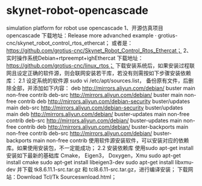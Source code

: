 # skynet-robot-opencascade
simulation platform for robot use opencascade
1、开源仿真项目opencascade
下载地址：Release more advanched example · grotius-cnc/skynet_robot_control_rtos_ethercat；
或者是：https://github.com/grotius-cnc/Skynet_Robot_Control_Rtos_Ethercat；
2、实时操作系统Debian+rtpreempt+ighEthercat
下载地址：https://github.com/grotius-cnc/linux_rtos；
下载安装系统后，如果安装过程联网且设定正确的软件源，则会联网安装若干库，若没有则需按如下步骤安装依赖库：
2.1 设定系统的软件源
sudo vi /etc/apt/sources.list，
备份原有文件，后删除全部，并添加如下内容：
deb http://mirrors.aliyun.com/debian/ buster main non-free contrib
deb-src http://mirrors.aliyun.com/debian/ buster main non-free contrib
deb http://mirrors.aliyun.com/debian-security buster/updates main
deb-src http://mirrors.aliyun.com/debian-security buster/updates main
deb http://mirrors.aliyun.com/debian/ buster-updates main non-free contrib
deb-src http://mirrors.aliyun.com/debian/ buster-updates main non-free contrib
deb http://mirrors.aliyun.com/debian/ buster-backports main non-free contrib
deb-src http://mirrors.aliyun.com/debian/ buster-backports main non-free contrib
使用软件源安装软件，可以安装对应的依赖库。如果使用安装包，不一定能成功；
2.2 安装依赖库
使用sudo apt-get install 安装如下最新的基础库
Cmake， Eigen3， Doxygen，Xmu
sudo apt-get install cmake
sudo apt-get install libeigen3-dev
sudo apt-get install libxmu-dev
并下载 tk8.6.11.1-src.tar.gz 和 tcl8.6.11-src.tar.gz，进行编译安装；
下载网站：Download Tcl/Tk Sourceswnload.html；
